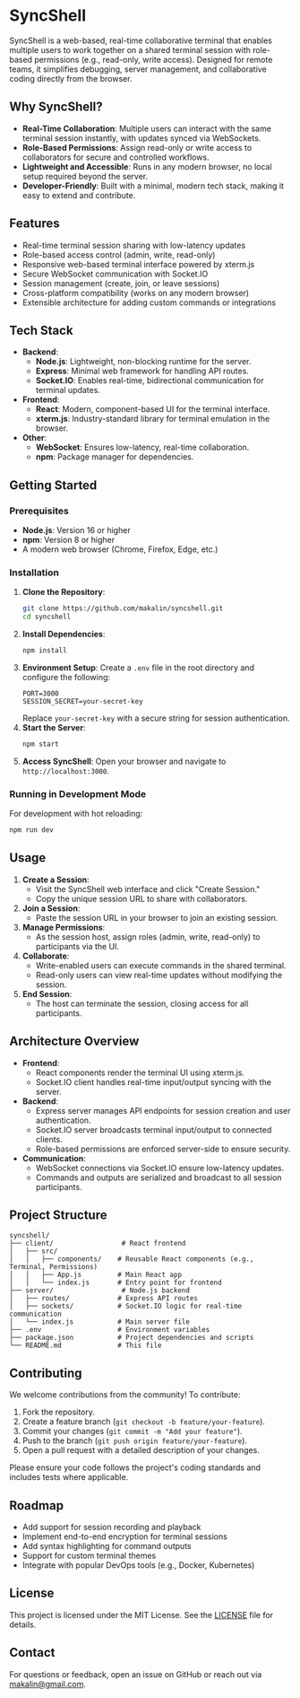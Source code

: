 # SyncShell

SyncShell is a web-based, real-time collaborative terminal that enables multiple users to work together on a shared terminal session with role-based permissions (e.g., read-only, write access). Designed for remote teams, it simplifies debugging, server management, and collaborative coding directly from the browser.

## Why SyncShell?
- **Real-Time Collaboration**: Multiple users can interact with the same terminal session instantly, with updates synced via WebSockets.
- **Role-Based Permissions**: Assign read-only or write access to collaborators for secure and controlled workflows.
- **Lightweight and Accessible**: Runs in any modern browser, no local setup required beyond the server.
- **Developer-Friendly**: Built with a minimal, modern tech stack, making it easy to extend and contribute.

## Features
- Real-time terminal session sharing with low-latency updates
- Role-based access control (admin, write, read-only)
- Responsive web-based terminal interface powered by xterm.js
- Secure WebSocket communication with Socket.IO
- Session management (create, join, or leave sessions)
- Cross-platform compatibility (works on any modern browser)
- Extensible architecture for adding custom commands or integrations

## Tech Stack
- **Backend**:
  - **Node.js**: Lightweight, non-blocking runtime for the server.
  - **Express**: Minimal web framework for handling API routes.
  - **Socket.IO**: Enables real-time, bidirectional communication for terminal updates.
- **Frontend**:
  - **React**: Modern, component-based UI for the terminal interface.
  - **xterm.js**: Industry-standard library for terminal emulation in the browser.
- **Other**:
  - **WebSocket**: Ensures low-latency, real-time collaboration.
  - **npm**: Package manager for dependencies.

## Getting Started

### Prerequisites
- **Node.js**: Version 16 or higher
- **npm**: Version 8 or higher
- A modern web browser (Chrome, Firefox, Edge, etc.)

### Installation
1. **Clone the Repository**:
   ```bash
   git clone https://github.com/makalin/syncshell.git
   cd syncshell
   ```
2. **Install Dependencies**:
   ```bash
   npm install
   ```
3. **Environment Setup**:
   Create a `.env` file in the root directory and configure the following:
   ```env
   PORT=3000
   SESSION_SECRET=your-secret-key
   ```
   Replace `your-secret-key` with a secure string for session authentication.
4. **Start the Server**:
   ```bash
   npm start
   ```
5. **Access SyncShell**:
   Open your browser and navigate to `http://localhost:3000`.

### Running in Development Mode
For development with hot reloading:
```bash
npm run dev
```

## Usage
1. **Create a Session**:
   - Visit the SyncShell web interface and click "Create Session."
   - Copy the unique session URL to share with collaborators.
2. **Join a Session**:
   - Paste the session URL in your browser to join an existing session.
3. **Manage Permissions**:
   - As the session host, assign roles (admin, write, read-only) to participants via the UI.
4. **Collaborate**:
   - Write-enabled users can execute commands in the shared terminal.
   - Read-only users can view real-time updates without modifying the session.
5. **End Session**:
   - The host can terminate the session, closing access for all participants.

## Architecture Overview
- **Frontend**:
  - React components render the terminal UI using xterm.js.
  - Socket.IO client handles real-time input/output syncing with the server.
- **Backend**:
  - Express server manages API endpoints for session creation and user authentication.
  - Socket.IO server broadcasts terminal input/output to connected clients.
  - Role-based permissions are enforced server-side to ensure security.
- **Communication**:
  - WebSocket connections via Socket.IO ensure low-latency updates.
  - Commands and outputs are serialized and broadcast to all session participants.

## Project Structure
```
syncshell/
├── client/                 # React frontend
│   ├── src/
│   │   ├── components/    # Reusable React components (e.g., Terminal, Permissions)
│   │   ├── App.js         # Main React app
│   │   └── index.js       # Entry point for frontend
├── server/                 # Node.js backend
│   ├── routes/            # Express API routes
│   ├── sockets/           # Socket.IO logic for real-time communication
│   └── index.js           # Main server file
├── .env                   # Environment variables
├── package.json           # Project dependencies and scripts
└── README.md              # This file
```

## Contributing
We welcome contributions from the community! To contribute:
1. Fork the repository.
2. Create a feature branch (`git checkout -b feature/your-feature`).
3. Commit your changes (`git commit -m "Add your feature"`).
4. Push to the branch (`git push origin feature/your-feature`).
5. Open a pull request with a detailed description of your changes.

Please ensure your code follows the project's coding standards and includes tests where applicable.

## Roadmap
- Add support for session recording and playback
- Implement end-to-end encryption for terminal sessions
- Add syntax highlighting for command outputs
- Support for custom terminal themes
- Integrate with popular DevOps tools (e.g., Docker, Kubernetes)

## License
This project is licensed under the MIT License. See the [LICENSE](LICENSE) file for details.

## Contact
For questions or feedback, open an issue on GitHub or reach out via [makalin@gmail.com](mailto:makalin@gmail.com).
